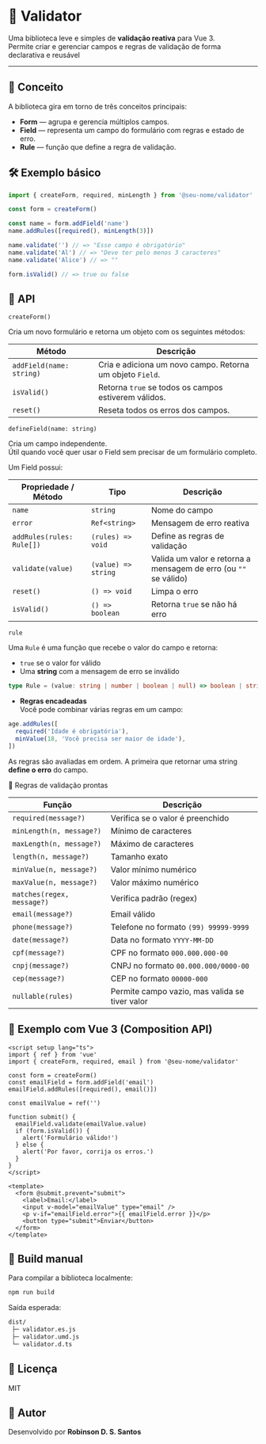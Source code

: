 # 🧩 Validator  

Uma biblioteca leve e simples de **validação reativa** para Vue 3.  
Permite criar e gerenciar campos e regras de validação de forma declarativa e reusável

---

## 🧠 Conceito  

A biblioteca gira em torno de três conceitos principais:
* **Form** — agrupa e gerencia múltiplos campos.
* **Field** — representa um campo do formulário com regras e estado de erro.
* **Rule** — função que define a regra de validação.

## 🛠️ Exemplo básico

```ts
import { createForm, required, minLength } from '@seu-nome/validator'

const form = createForm()

const name = form.addField('name')
name.addRules([required(), minLength(3)])

name.validate('') // => "Esse campo é obrigatório"
name.validate('Al') // => "Deve ter pelo menos 3 caracteres"
name.validate('Alice') // => ""

form.isValid() // => true ou false
```

## 🧩 API  

`createForm()`

Cria um novo formulário e retorna um objeto com os seguintes métodos:

| Método                   | Descrição                                                 |
| ------------------------ | --------------------------------------------------------- |
| `addField(name: string)` | Cria e adiciona um novo campo. Retorna um objeto `Field`. |
| `isValid()`              | Retorna `true` se todos os campos estiverem válidos.      |
| `reset()`                | Reseta todos os erros dos campos.                         |


`defineField(name: string)`

Cria um campo independente.  
Útil quando você quer usar o Field sem precisar de um formulário completo.

Um Field possui:

| Propriedade / Método      | Tipo                | Descrição                                                        |
| ------------------------- | ------------------- | ---------------------------------------------------------------- |
| `name`                    | `string`            | Nome do campo                                                    |
| `error`                   | `Ref<string>`       | Mensagem de erro reativa                                         |
| `addRules(rules: Rule[])` | `(rules) => void`   | Define as regras de validação                                    |
| `validate(value)`         | `(value) => string` | Valida um valor e retorna a mensagem de erro (ou `""` se válido) |
| `reset()`                 | `() => void`        | Limpa o erro                                                     |
| `isValid()`               | `() => boolean`     | Retorna `true` se não há erro                                    |
  
`rule`  

Uma `Rule` é uma função que recebe o valor do campo e retorna:

* `true` se o valor for válido
* Uma **string** com a mensagem de erro se inválido

```ts
type Rule = (value: string | number | boolean | null) => boolean | string
```  

* **Regras encadeadas**  
Você pode combinar várias regras em um campo:
```ts
age.addRules([
  required('Idade é obrigatória'),
  minValue(18, 'Você precisa ser maior de idade'),
])
```  
As regras são avaliadas em ordem. A primeira que retornar uma string **define o erro** do campo.

📏 Regras de validação prontas

| Função                     | Descrição                                      |
| -------------------------- | ---------------------------------------------- |
| `required(message?)`       | Verifica se o valor é preenchido               |
| `minLength(n, message?)`   | Mínimo de caracteres                           |
| `maxLength(n, message?)`   | Máximo de caracteres                           |
| `length(n, message?)`      | Tamanho exato                                  |
| `minValue(n, message?)`    | Valor mínimo numérico                          |
| `maxValue(n, message?)`    | Valor máximo numérico                          |
| `matches(regex, message?)` | Verifica padrão (regex)                        |
| `email(message?)`          | Email válido                                   |
| `phone(message?)`          | Telefone no formato `(99) 99999-9999`          |
| `date(message?)`           | Data no formato `YYYY-MM-DD`                   |
| `cpf(message?)`            | CPF no formato `000.000.000-00`                |
| `cnpj(message?)`           | CNPJ no formato `00.000.000/0000-00`           |
| `cep(message?)`            | CEP no formato `00000-000`                     |
| `nullable(rules)`          | Permite campo vazio, mas valida se tiver valor |

## 🧮 Exemplo com Vue 3 (Composition API)  

```vue
<script setup lang="ts">
import { ref } from 'vue'
import { createForm, required, email } from '@seu-nome/validator'

const form = createForm()
const emailField = form.addField('email')
emailField.addRules([required(), email()])

const emailValue = ref('')

function submit() {
  emailField.validate(emailValue.value)
  if (form.isValid()) {
    alert('Formulário válido!')
  } else {
    alert('Por favor, corrija os erros.')
  }
}
</script>

<template>
  <form @submit.prevent="submit">
    <label>Email:</label>
    <input v-model="emailValue" type="email" />
    <p v-if="emailField.error">{{ emailField.error }}</p>
    <button type="submit">Enviar</button>
  </form>
</template>
```

## 🧱 Build manual  

Para compilar a biblioteca localmente:
```bash
npm run build
```

Saída esperada:

```bash
dist/
 ├─ validator.es.js
 ├─ validator.umd.js
 └─ validator.d.ts
```

## 🧾 Licença  

MIT

## 💬 Autor  

Desenvolvido por **Robinson D. S. Santos**
